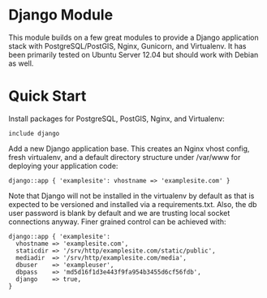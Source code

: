 # Django Module

This module builds on a few great modules to provide a Django application
stack with PostgreSQL/PostGIS, Nginx, Gunicorn, and Virtualenv. It has been
primarily tested on Ubuntu Server 12.04 but should work with Debian as well.

# Quick Start

Install packages for PostgreSQL, PostGIS, Nginx, and Virtualenv:

    include django

Add a new Django application base. This creates an Nginx vhost config, fresh virtualenv, and a default
directory structure under /var/www for deploying your application code:

    django::app { 'examplesite': vhostname => 'examplesite.com' }

Note that Django will not be installed in the virtualenv by default as that
is expected to be versioned and installed via a requirements.txt. Also, the db
user password is blank by default and we are trusting local socket connections
anyway. Finer grained control can be achieved with:

    django::app { 'examplesite':
      vhostname => 'examplesite.com',
      staticdir => '/srv/http/examplesite.com/static/public',
      mediadir  => '/srv/http/examplesite.com/media',
      dbuser    => 'exampleuser',
      dbpass    => 'md5d16f1d3e443f9fa954b3455d6cf56fdb',
      django    => true,
    }
